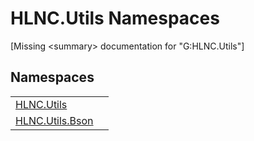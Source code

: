 # HLNC.Utils Namespaces


\[Missing &lt;summary&gt; documentation for "G:HLNC.Utils"\]



## Namespaces
<table>
<tr>
<td><a href="N_HLNC_Utils">HLNC.Utils</a></td>
<td /></tr>
<tr>
<td><a href="N_HLNC_Utils_Bson">HLNC.Utils.Bson</a></td>
<td /></tr>
</table>